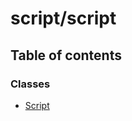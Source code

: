 # script/script

## Table of contents

### Classes

* [Script](../../../new\_yajsapi/classes/script\_script.Script.md)
